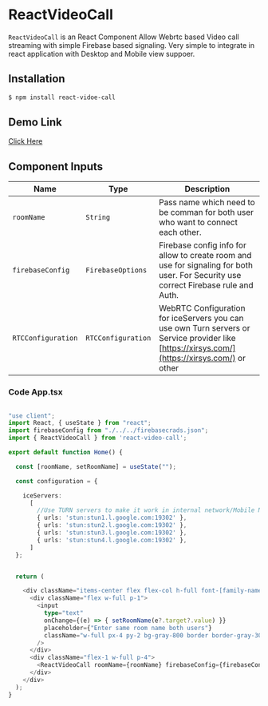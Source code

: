 # ReactVideoCall

`ReactVideoCall` is an React Component Allow Webrtc based Video call streaming with simple Firebase based signaling.
Very simple to integrate in react application with Desktop and Mobile view suppoer.

## Installation

```sh
$ npm install react-vidoe-call
```

## Demo Link
[Click Here](https://teli-call.web.app/)

## Component Inputs

|Name|Type|Description
|---|---|---|
|`roomName`|`String` | Pass name which need to be comman for both user who want to connect each other.
|`firebaseConfig`|`FirebaseOptions`| Firebase config info for allow to create room and use for signaling for both user. For Security use correct Firebase rule and Auth.
|`RTCConfiguration`|`RTCConfiguration`| WebRTC Configuration for iceServers you can use own Turn servers or Service provider like [https://xirsys.com/](https://xirsys.com/) or other


### Code App.tsx

```ts

"use client";
import React, { useState } from "react";
import firebaseConfig from "./../../firebasecrads.json";
import { ReactVideoCall } from 'react-video-call';

export default function Home() {

  const [roomName, setRoomName] = useState("");

  const configuration = {

    iceServers:
      [
        //Use TURN servers to make it work in internal network/Mobile Network
        { urls: 'stun:stun1.l.google.com:19302' },
        { urls: 'stun:stun2.l.google.com:19302' },
        { urls: 'stun:stun3.l.google.com:19302' },
        { urls: 'stun:stun4.l.google.com:19302' },
      ]
  };


  return (

    <div className="items-center flex flex-col h-full font-[family-name:var(--font-geist-sans)]">
      <div className="flex w-full p-1">
        <input
          type="text"
          onChange={(e) => { setRoomName(e?.target?.value) }}
          placeholder={"Enter same room name both users"}
          className="w-full px-4 py-2 bg-gray-800 border border-gray-300 rounded-lg shadow-sm focus:outline-none focus:ring-2 focus:border-gray-200"
        />
      </div>
      <div className="flex-1 w-full p-4">
        <ReactVideoCall roomName={roomName} firebaseConfig={firebaseConfig} RTCConfiguration={configuration}></ReactVideoCall>
      </div>
    </div>
  );
}

```


